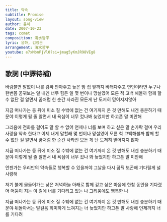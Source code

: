 ```yaml
---
title: 약속
subtitle: Promise
layout: song-view
author: 윤하
date: 2007-10-23
tags: comet
composition: 清水哲平
lyric: 윤하, 김정은
arrangement: 清水哲平
youtube: e7xMbnPjVl0?si=jmag5yKmJR98VEg8
---
```


## 歌詞 (中譯待補)

바람불면 말없이 나를 감싸 안아주고 늦은 밤 집 앞까지 바래다주고
연인이라면 누구나 한번쯤 꿈꿔보는 일 내겐 너무 힘든 일
몇 번이나 망설였어 모른 척 고백 해볼까 함께 할 수 없단 걸 알면서
꿈처럼 한 순간 사라진 모든게 난 도저히 믿어지지않아

지금 떠나가는 등 뒤에 미소 질 수밖에 없는 건
여기까지 온 것 만해도 내겐 충분하기 때문야
이렇게 될 줄 알면서 내 욕심이 너무 컸나봐
늦었지만 하고픈 말 미안해

그리움에 전화를 걸어도 말 할 수 없어 언제나 너를 보며 하고 싶은 말
손가락 걸며 우리 사랑을 약속 한다고 이제 내게 말할래
몇 번이나 망설였어 모른 척 고백해볼까 함께 할 수 없단 걸 알면서
꿈처럼 한 순간 사라진 모든 게 난 도저히 믿어지지 않아

지금 떠나가는 등 뒤에 미소 질 수밖에 없는 건
여기까지 온 것 만해도 내겐 충분하기 때문야
이렇게 될 줄 알면서 내 욕심이 너무 컸나 봐
늦었지만 하고픈 말 미안해

언젠가는 우리만의 약속들로 행복할 수 있을꺼야
그날을 다시 꿈꿔 보곤해 기다릴게 널 사랑해

저기 붉게 물들어가는 낮은 저녁하늘 아래로
함께 걷고 싶은 마음에 한참 동안을 기다렸어
어둠이 지는 이 길에 너를 기다리고 있는 나
그리움에도 행복한 나

지금 떠나가는 등 뒤에 미소 질 수밖에 없는 건
여기까지 온 것 만해도 내겐 충분하기 때문야
뒤돌아서는 발걸음 희미하게 느껴지는 너
늦었지만 하고픈 말 사랑해
언제까지 너를 기다려
